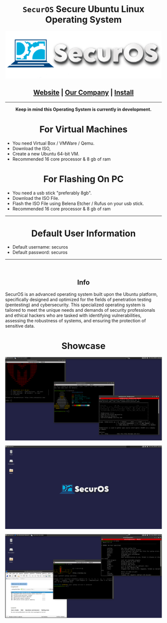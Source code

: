 <h1 align="center"><code>SecurOS</code> Secure Ubuntu Linux Operating System</h1>

<p align="center">
  <img src="https://raw.githubusercontent.com/PhilipPanda/SecurOS/main/img/logo-2.png">
</p>

<h2 align="center">
  <a href="https://securos.org">Website</a> | <a href="https://templeenterprise.com">Our Company</a> | <a href="https://securos.org">Install</a>
</h2>

-----



**<p align="center">Keep in mind this Operating System is currently in development.</p>**

<h1 align="center"> For Virtual Machines </h1>

- You need Virtual Box / VMWare / Qemu.
- Download the ISO,
- Create a new Ubuntu 64-bit VM.
- Recommended 16 core processor & 8 gb of ram


<h1 align="center"> For Flashing On PC </h1>

- You need a usb stick "preferably 8gb".
- Download the ISO File.
- Flash the ISO File using Belena Etcher / Rufus on your usb stick.
- Recommended 16 core processor & 8 gb of ram


-----
<h1 align="center"> Default User Information</h1>

- Default username: securos
- Default password: securos
-----

<br>
<h2 align="center">Info</h2>
SecurOS is an advanced operating system built upon the Ubuntu platform, specifically designed and optimized for the fields of penetration testing (pentesting) and cybersecurity. This specialized operating system is tailored to meet the unique needs and demands of security professionals and ethical hackers who are tasked with identifying vulnerabilities, assessing the robustness of systems, and ensuring the protection of sensitive data.
<br>

<h1 align="center"> Showcase</h1>
<p align="center">
  <img src="https://raw.githubusercontent.com/PhilipPanda/SecurOS/main/img/showcase2.png">
</p>
<p align="center">
  <img src="https://raw.githubusercontent.com/PhilipPanda/SecurOS/main/img/showcase1.png">
</p>
<p align="center">
  <img src="https://raw.githubusercontent.com/PhilipPanda/SecurOS/main/img/showcase3.png">
</p>

